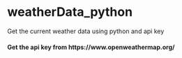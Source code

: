 # weatherData_python
Get the current weather data using python and api key 

<h4>Get the api key from https://www.openweathermap.org/</h4>